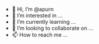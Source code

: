 - 👋 Hi, I’m @apurn
- 👀 I’m interested in ...
- 🌱 I’m currently learning ...
- 💞️ I’m looking to collaborate on ...
- 📫 How to reach me ...

<!---
apurn/apurn is a ✨ special ✨ repository because its `README.md` (this file) appears on your GitHub profile.
You can click the Preview link to take a look at your changes.
--->
